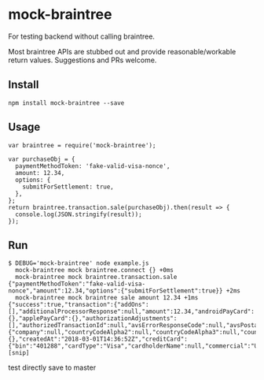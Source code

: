 # mock-braintree
For testing backend without calling braintree.

Most braintree APIs are stubbed out and provide reasonable/workable return values. Suggestions and PRs welcome.

## Install

    npm install mock-braintree --save

## Usage

    var braintree = require('mock-braintree');

    var purchaseObj = {
      paymentMethodToken: 'fake-valid-visa-nonce',
      amount: 12.34,
      options: {
        submitForSettlement: true,
      },
    };
    return braintree.transaction.sale(purchaseObj).then(result => {
      console.log(JSON.stringify(result));
    });

## Run

    $ DEBUG='mock-braintree' node example.js 
      mock-braintree mock braintree.connect {} +0ms
      mock-braintree mock braintree.transaction.sale {"paymentMethodToken":"fake-valid-visa-nonce","amount":12.34,"options":{"submitForSettlement":true}} +2ms
      mock-braintree mock braintree sale amount 12.34 +1ms
    {"success":true,"transaction":{"addOns":[],"additionalProcessorResponse":null,"amount":12.34,"androidPayCard":{},"applePayCard":{},"authorizationAdjustments":[],"authorizedTransactionId":null,"avsErrorResponseCode":null,"avsPostalCodeResponseCode":"M","avsStreetAddressResponseCode":"I","billing":{"company":null,"countryCodeAlpha2":null,"countryCodeAlpha3":null,"countryCodeNumeric":null,"countryName":null,"extendedAddress":null,"firstName":null,"id":"s2","lastName":null,"locality":null,"postalCode":"12345","region":null,"streetAddress":null},"channel":null,"coinbaseAccount":{},"createdAt":"2018-03-01T14:36:52Z","creditCard":{"bin":"401288","cardType":"Visa","cardholderName":null,"commercial":"Unknown","countryOfIssuance":"","customerLocation":"US","debit":"Unknown","durbinRegulated":"Unknown","expirationDate":"12/2019","expirationMonth":"12","expirationYear":"2019","healthcar
    [snip]


test directly save to master
